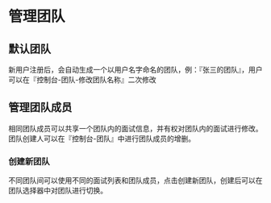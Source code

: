# 管理团队
## 默认团队
新用户注册后，会自动生成一个以用户名字命名的团队，例：『张三的团队』，用户可以在『控制台-团队-修改团队名称』二次修改
## 管理团队成员
相同团队成员可以共享一个团队内的面试信息，并有权对团队内的面试进行修改。
团队创建人可以在『控制台-团队』中进行团队成员的增删。
### 创建新团队
不同团队间可以使用不同的面试列表和团队成员，点击创建新团队，创建后可以在团队选择器中对团队进行切换。